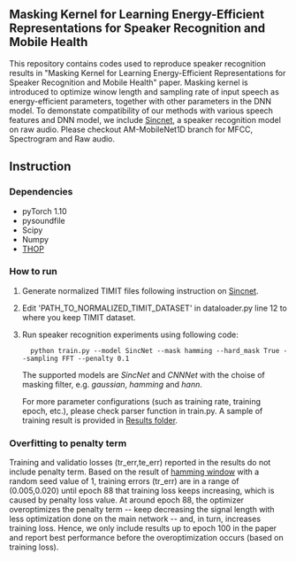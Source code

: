 ## Masking Kernel for Learning Energy-Efficient Representations for Speaker Recognition and Mobile Health

This repository contains codes used to reproduce speaker recognition results in "Masking Kernel for Learning Energy-Efficient Representations for Speaker Recognition and Mobile Health" paper.
Masking kernel is introduced to optimize winow length and sampling rate of input speech as energy-efficient parameters, together with other parameters in the DNN model.
To demonstate compatibility of our methods with various speech features and DNN model, we include [Sincnet](https://github.com/mravanelli/SincNet), a speaker recognition model on raw audio.
Please checkout AM-MobileNet1D branch for MFCC, Spectrogram and Raw audio.  


## Instruction

### Dependencies
- pyTorch 1.10
- pysoundfile
- Scipy
- Numpy
- [THOP](https://github.com/Lyken17/pytorch-OpCounter)  

### How to run
1. Generate normalized TIMIT files following instruction on [Sincnet](https://github.com/mravanelli/SincNet).

2. Edit 'PATH_TO_NORMALIZED_TIMIT_DATASET' in dataloader.py line 12 to where you keep TIMIT dataset. 

3. Run speaker recognition experiments using following code:

         
         python train.py --model SincNet --mask hamming --hard_mask True --sampling FFT --penalty 0.1
         

   The supported models are *SincNet* and *CNNNet* with the choise of masking filter, e.g. *gaussian*, *hamming* and *hann*.

   For more parameter configurations (such as training rate, training epoch, etc.), please check parser function in train.py. 
   A sample of training result is provided in [Results folder](https://github.com/aditthapron/windowMasking/tree/main/Results). 

### Overfitting to penalty term
Training and validatio losses (tr_err,te_err) reported in the results do not include penalty term.
Based on the result of [hamming window](https://github.com/aditthapron/windowMasking/blob/main/Results/Hamming_penalty_1e-1.out) with a random seed value of 1, training errors (tr_err) are in a range of (0.005,0.020) until epoch 88 that training loss keeps increasing, which is caused by penalty loss value. At around epoch 88, the optimizer overoptimizes the penalty term -- keep decreasing the signal length with less optimization done on the main network -- and, in turn, increases training loss. Hence, we only include results up to epoch 100 in the paper and report best performance before the overoptimization occurs (based on training loss).

